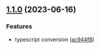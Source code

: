 ## [1.1.0](https://github.com/SignalRichard/userscript-compendium-linkedin-profile-print/compare/v1.0.1...v1.1.0) (2023-06-16)


### Features

* typescript conversion ([ac944f8](https://github.com/SignalRichard/userscript-compendium-linkedin-profile-print/commit/ac944f8509ac07c0caf3996b6d4b7036b6ea38d2))


